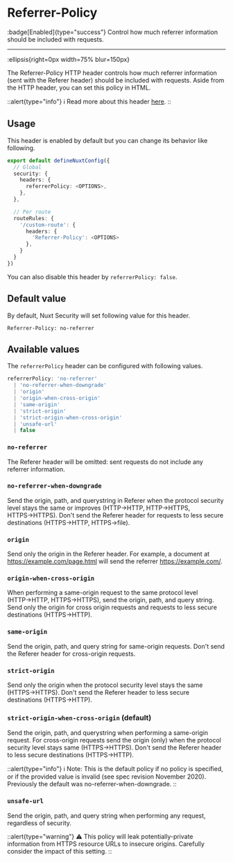 # Referrer-Policy

:badge[Enabled]{type="success"} Control how much referrer information should be included with requests.

---

:ellipsis{right=0px width=75% blur=150px}

The Referrer-Policy HTTP header controls how much referrer information (sent with the Referer header) should be included with requests. Aside from the HTTP header, you can set this policy in HTML.

::alert{type="info"}
ℹ Read more about this header [here](https://developer.mozilla.org/en-US/docs/Web/HTTP/Headers/Referrer-Policy).
::

## Usage

This header is enabled by default but you can change its behavior like following.

```ts
export default defineNuxtConfig({
  // Global
  security: {
    headers: {
      referrerPolicy: <OPTIONS>,
    },
  },

  // Per route
  routeRules: {
    '/custom-route': {
      headers: {
        'Referrer-Policy': <OPTIONS>
      },
    }
  }
})
```

You can also disable this header by `referrerPolicy: false`.

## Default value

By default, Nuxt Security will set following value for this header.

```http
Referrer-Policy: no-referrer
```

## Available values

The `referrerPolicy` header can be configured with following values.

```ts
referrerPolicy: 'no-referrer'
  | 'no-referrer-when-downgrade'
  | 'origin'
  | 'origin-when-cross-origin'
  | 'same-origin'
  | 'strict-origin'
  | 'strict-origin-when-cross-origin'
  | 'unsafe-url'
  | false
```

### `no-referrer`

The Referer header will be omitted: sent requests do not include any referrer information.

### `no-referrer-when-downgrade`

Send the origin, path, and querystring in Referer when the protocol security level stays the same or improves (HTTP→HTTP, HTTP→HTTPS, HTTPS→HTTPS). Don't send the Referer header for requests to less secure destinations (HTTPS→HTTP, HTTPS→file).

### `origin`

Send only the origin in the Referer header. For example, a document at https://example.com/page.html will send the referrer https://example.com/.

### `origin-when-cross-origin`

When performing a same-origin request to the same protocol level (HTTP→HTTP, HTTPS→HTTPS), send the origin, path, and query string. Send only the origin for cross origin requests and requests to less secure destinations (HTTPS→HTTP).

### `same-origin`

Send the origin, path, and query string for same-origin requests. Don't send the Referer header for cross-origin requests.

### `strict-origin`

Send only the origin when the protocol security level stays the same (HTTPS→HTTPS). Don't send the Referer header to less secure destinations (HTTPS→HTTP).

### `strict-origin-when-cross-origin` (default)

Send the origin, path, and querystring when performing a same-origin request. For cross-origin requests send the origin (only) when the protocol security level stays same (HTTPS→HTTPS). Don't send the Referer header to less secure destinations (HTTPS→HTTP).

::alert{type="info"}
ℹ Note: This is the default policy if no policy is specified, or if the provided value is invalid (see spec revision November 2020). Previously the default was no-referrer-when-downgrade.
::

### `unsafe-url`

Send the origin, path, and query string when performing any request, regardless of security.

::alert{type="warning"}
⚠️ This policy will leak potentially-private information from HTTPS resource URLs to insecure origins. Carefully consider the impact of this setting.
::
